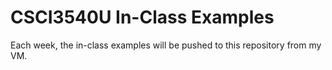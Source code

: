 # CSCI3540U In-Class Examples

Each week, the in-class examples will be pushed to this repository from my VM.
